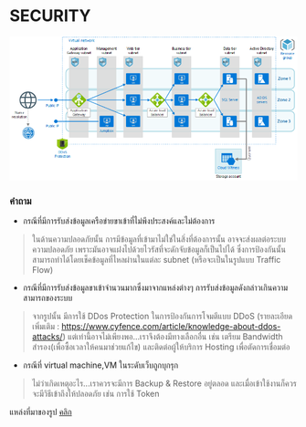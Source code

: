 # SECURITY

![SECURITY](https://github.com/TKishioru/KMITL/blob/main/Year2021_2/01076024%20SOFTWARE%20ARCHITECTURE%20AND%20DESIGN/Lab04/Picture/03.png)

### คำถาม
- กรณีที่มีการรับส่งข้อมูลเครือข่ายขาเข้าที่ไม่พึงประสงค์และไม่ต้องการ
> ในด้านความปลอดภัยนั้น การมีข้อมูลที่เข้ามาไม่ใช่ในสิ่งที่ต้องการนั้น อาจจะส่งผลต่อระบบความปลอดภัย เพราะมันอาจแฝงไปด้วยไวรัสที่จะดักจับข้อมูลก็เป็นไปได้ ซึ่งการป้องกันนั้น สามารถทำได้โดยเช็คข้อมูลที่ไหลผ่านในแต่ละ subnet (หรือจะเป็นในรูปแบบ Traffic Flow)
- กรณีที่มีการรับส่งข้อมูลขาเข้าจำนวนมากซึ่งมาจากแหล่งต่างๆ การรับส่งข้อมูลดังกล่าวเกินความสามารถของระบบ
> จากรูปนั้น มีการใช้ DDos Protection ในการป้องกันการโจมตีแบบ DDoS (รายละเอียดเพิ่มเติม : https://www.cyfence.com/article/knowledge-about-ddos-attacks/) แต่เท่านี้อาจไม่เพียงพอ...เราจึงต้องมีทางเลือกอื่น เช่น เตรียม Bandwidth สำรอง(เพื่อซื้อเวลาให้คนมาช่วยแก้ไข) และติดต่อผู้ให้บริการ Hosting เพื่อตัดการเชื่อมต่อ
- กรณีที่ virtual machine,VM ในระดับเว็บถูกบุกรุก
> ไม่ว่าเกิดเหตุอะไร...เราควรจะมีการ Backup & Restore อยู่ตลอด และเมื่อเข้าใช้งานก็ควรจะมีวิธีเข้าถึงให้ปลอดภัย เช่น การใช้ Token

แหล่งที่มาของรูป [คลิก](https://docs.microsoft.com/en-us/azure/architecture/reference-architectures/n-tier/n-tier-sql-server)
